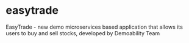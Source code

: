 # easytrade
EasyTrade - new demo microservices based application that allows its users to buy and sell stocks, developed by Demoability Team
